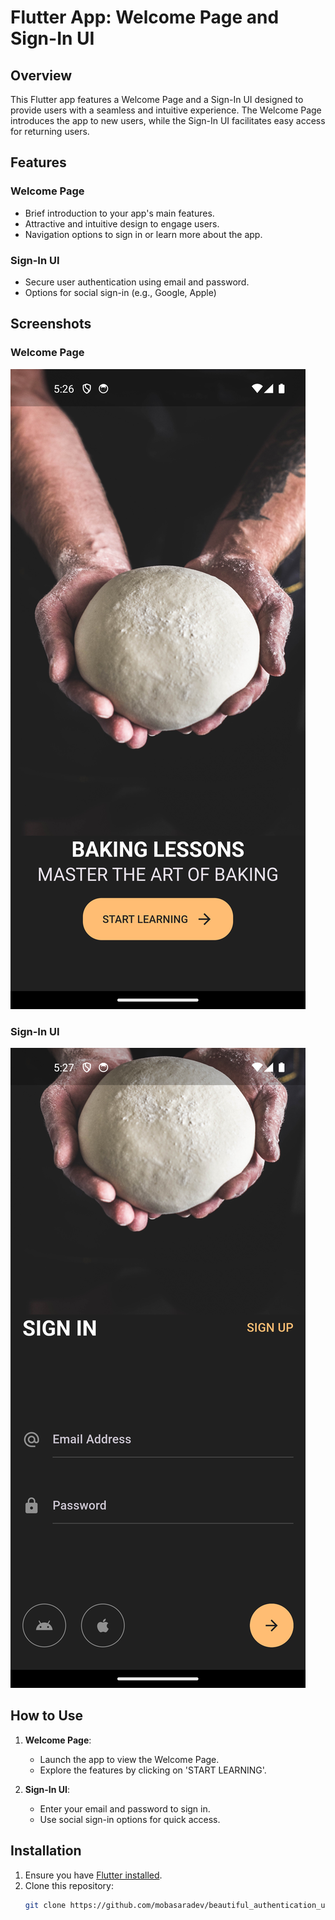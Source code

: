 # Flutter App: Welcome Page and Sign-In UI

## Overview

This Flutter app features a Welcome Page and a Sign-In UI designed to provide users with a seamless and intuitive experience. The Welcome Page introduces the app to new users, while the Sign-In UI facilitates easy access for returning users.

## Features

### Welcome Page
- Brief introduction to your app's main features.
- Attractive and intuitive design to engage users.
- Navigation options to sign in or learn more about the app.

### Sign-In UI
- Secure user authentication using email and password.
- Options for social sign-in (e.g., Google, Apple)

## Screenshots

### Welcome Page
![Welcome Page](assets/overview/welcome.png)

### Sign-In UI
![Sign-In UI](assets/overview/sign_in.png)

## How to Use

1. **Welcome Page**:
   - Launch the app to view the Welcome Page.
   - Explore the features by clicking on 'START LEARNING'.

2. **Sign-In UI**:
   - Enter your email and password to sign in.
   - Use social sign-in options for quick access.

## Installation

1. Ensure you have [Flutter installed](https://flutter.dev/docs/get-started/install).
2. Clone this repository:
   ```bash
   git clone https://github.com/mobasaradev/beautiful_authentication_ui.git
